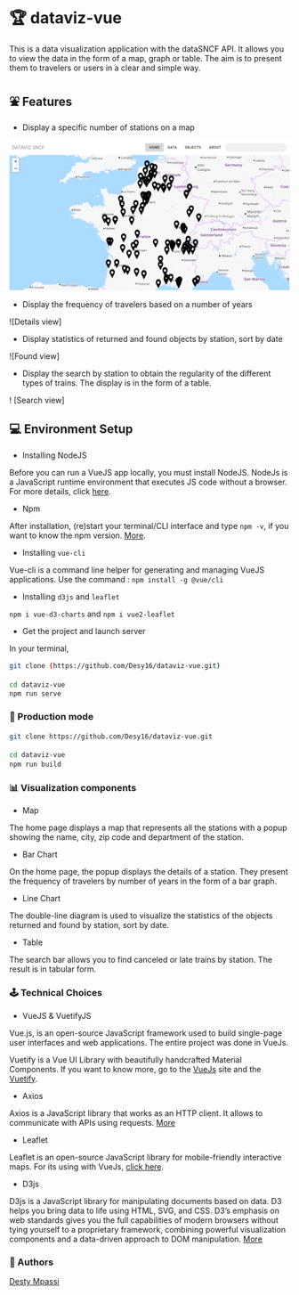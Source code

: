 # 🏆 dataviz-vue

This is a data visualization application with the dataSNCF API. It allows you to view the data in the form of a map, graph or table. The aim is to present them to travelers or users in a clear and simple way.

## ⛲ Features

- Display a specific number of stations on a map

![Home view](./imgs/stations_map.png)

- Display the frequency of travelers based on a number of years

![Details view]

- Display statistics of returned and found objects by station, sort by date

![Found view]

- Display the search by station to obtain the regularity of the different types of trains. The display is in the form of a table.

! [Search view]


## 💻 Environment Setup

- Installing NodeJS

Before you can run a VueJS app locally, you must install NodeJS. NodeJs is a JavaScript runtime environment that executes JS code without a browser. For more details, click [here](https://nodejs.org/en/).

- Npm

After installation, (re)start your terminal/CLI interface and type `npm -v`, if you want to know the npm version. [More](https://nodejs.org/en/knowledge/getting-started/npm/what-is-npm/).

- Installing `vue-cli`

Vue-cli is a command line helper for generating and managing VueJS applications.
Use the command : `npm install -g @vue/cli`

- Installing `d3js` and `leaflet`

`npm i vue-d3-charts` and `npm i vue2-leaflet`

- Get the project and launch server

In your terminal, 
```sh
git clone (https://github.com/Desy16/dataviz-vue.git)

cd dataviz-vue
npm run serve
```

### 🧰 Production mode

```sh
git clone https://github.com/Desy16/dataviz-vue.git

cd dataviz-vue
npm run build
```


### 📊 Visualization components

- Map

The home page displays a map that represents all the stations with a popup showing the name, city, zip code and department of the station.

- Bar Chart

On the home page, the popup displays the details of a station.
They present the frequency of travelers by number of years in the form of a bar graph.

- Line Chart

The double-line diagram is used to visualize the statistics of the objects returned and found by station, sort by date.

- Table 

The search bar allows you to find canceled or late trains by station. The result is in tabular form.


### 🕹️ Technical Choices

- VueJS & VuetifyJS

Vue.js, is an open-source JavaScript framework used to build single-page user interfaces and web applications. The entire project was done in VueJs.

Vuetify is a Vue UI Library with beautifully handcrafted Material Components. If you want to know more, go to the [VueJs](https://vuejs.org/v2/guide/) site and the [Vuetify](https://vuetifyjs.com/en/introduction/why-vuetify/).

- Axios 

Axios is a JavaScript library that works as an HTTP client. It allows to communicate with APIs using requests. [More](https://fr.vuejs.org/v2/cookbook/using-axios-to-consume-apis.html)

- Leaflet

Leaflet is an open-source JavaScript library for mobile-friendly interactive maps. For its using with VueJs, [click here](https://vue2-leaflet.netlify.app/). 

- D3js

D3js is a JavaScript library for manipulating documents based on data. D3 helps you bring data to life using HTML, SVG, and CSS. D3’s emphasis on web standards gives you the full capabilities of modern browsers without tying yourself to a proprietary framework, combining powerful visualization components and a data-driven approach to DOM manipulation. [More](https://d3js.org/)


### 👨 Authors

[Desty Mpassi](https://github.com/Desy16/dataviz-vue.git)